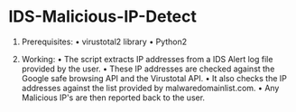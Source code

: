 # IDS-Malicious-IP-Detect

1.	Prerequisites: 
•	virustotal2 library
•	Python2 

2.	Working:
•	The script extracts IP addresses from a IDS Alert log file provided by the user. 
•	These IP addresses are checked against the Google safe browsing API and the Virustotal API.
•	It also checks the IP addresses against the list provided by malwaredomainlist.com.
•	Any Malicious IP's are then reported back to the user.
 

